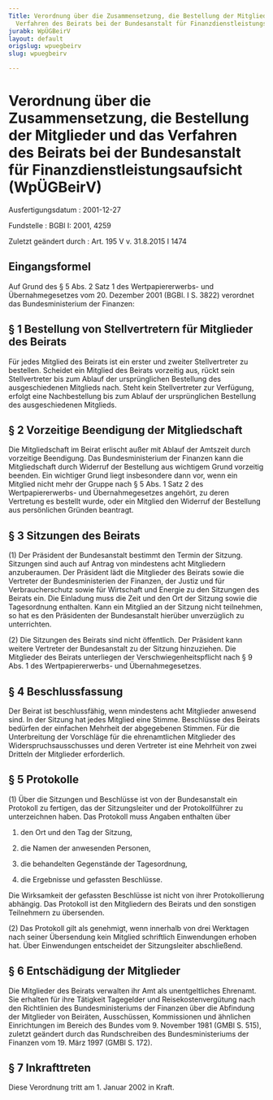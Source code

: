 ```yaml
---
Title: Verordnung über die Zusammensetzung, die Bestellung der Mitglieder und das
  Verfahren des Beirats bei der Bundesanstalt für Finanzdienstleistungsaufsicht
jurabk: WpÜGBeirV
layout: default
origslug: wpuegbeirv
slug: wpuegbeirv

---
```


# Verordnung über die Zusammensetzung, die Bestellung der Mitglieder und das Verfahren des Beirats bei der Bundesanstalt für Finanzdienstleistungsaufsicht (WpÜGBeirV)

Ausfertigungsdatum
:   2001-12-27

Fundstelle
:   BGBl I: 2001, 4259

Zuletzt geändert durch
:   Art. 195 V v. 31.8.2015 I 1474


## Eingangsformel

Auf Grund des § 5 Abs. 2 Satz 1 des Wertpapiererwerbs- und
Übernahmegesetzes vom 20. Dezember 2001 (BGBl. I S. 3822) verordnet
das Bundesministerium der Finanzen:


## § 1 Bestellung von Stellvertretern für Mitglieder des Beirats

Für jedes Mitglied des Beirats ist ein erster und zweiter
Stellvertreter zu bestellen. Scheidet ein Mitglied des Beirats
vorzeitig aus, rückt sein Stellvertreter bis zum Ablauf der
ursprünglichen Bestellung des ausgeschiedenen Mitglieds nach. Steht
kein Stellvertreter zur Verfügung, erfolgt eine Nachbestellung bis zum
Ablauf der ursprünglichen Bestellung des ausgeschiedenen Mitglieds.


## § 2 Vorzeitige Beendigung der Mitgliedschaft

Die Mitgliedschaft im Beirat erlischt außer mit Ablauf der Amtszeit
durch vorzeitige Beendigung. Das Bundesministerium der Finanzen kann
die Mitgliedschaft durch Widerruf der Bestellung aus wichtigem Grund
vorzeitig beenden. Ein wichtiger Grund liegt insbesondere dann vor,
wenn ein Mitglied nicht mehr der Gruppe nach § 5 Abs. 1 Satz 2 des
Wertpapiererwerbs- und Übernahmegesetzes angehört, zu deren Vertretung
es bestellt wurde, oder ein Mitglied den Widerruf der Bestellung aus
persönlichen Gründen beantragt.


## § 3 Sitzungen des Beirats

(1) Der Präsident der Bundesanstalt bestimmt den Termin der Sitzung.
Sitzungen sind auch auf Antrag von mindestens acht Mitgliedern
anzuberaumen. Der Präsident lädt die Mitglieder des Beirats sowie die
Vertreter der Bundesministerien der Finanzen, der Justiz und für
Verbraucherschutz sowie für Wirtschaft und Energie zu den Sitzungen
des Beirats ein. Die Einladung muss die Zeit und den Ort der Sitzung
sowie die Tagesordnung enthalten. Kann ein Mitglied an der Sitzung
nicht teilnehmen, so hat es den Präsidenten der Bundesanstalt hierüber
unverzüglich zu unterrichten.

(2) Die Sitzungen des Beirats sind nicht öffentlich. Der Präsident
kann weitere Vertreter der Bundesanstalt zu der Sitzung hinzuziehen.
Die Mitglieder des Beirats unterliegen der Verschwiegenheitspflicht
nach § 9 Abs. 1 des Wertpapiererwerbs- und Übernahmegesetzes.


## § 4 Beschlussfassung

Der Beirat ist beschlussfähig, wenn mindestens acht Mitglieder
anwesend sind. In der Sitzung hat jedes Mitglied eine Stimme.
Beschlüsse des Beirats bedürfen der einfachen Mehrheit der abgegebenen
Stimmen. Für die Unterbreitung der Vorschläge für die ehrenamtlichen
Mitglieder des Widerspruchsausschusses und deren Vertreter ist eine
Mehrheit von zwei Dritteln der Mitglieder erforderlich.


## § 5 Protokolle

(1) Über die Sitzungen und Beschlüsse ist von der Bundesanstalt ein
Protokoll zu fertigen, das der Sitzungsleiter und der Protokollführer
zu unterzeichnen haben. Das Protokoll muss Angaben enthalten über

1.  den Ort und den Tag der Sitzung,


2.  die Namen der anwesenden Personen,


3.  die behandelten Gegenstände der Tagesordnung,


4.  die Ergebnisse und gefassten Beschlüsse.



Die Wirksamkeit der gefassten Beschlüsse ist nicht von ihrer
Protokollierung abhängig. Das Protokoll ist den Mitgliedern des
Beirats und den sonstigen Teilnehmern zu übersenden.

(2) Das Protokoll gilt als genehmigt, wenn innerhalb von drei
Werktagen nach seiner Übersendung kein Mitglied schriftlich
Einwendungen erhoben hat. Über Einwendungen entscheidet der
Sitzungsleiter abschließend.


## § 6 Entschädigung der Mitglieder

Die Mitglieder des Beirats verwalten ihr Amt als unentgeltliches
Ehrenamt. Sie erhalten für ihre Tätigkeit Tagegelder und
Reisekostenvergütung nach den Richtlinien des Bundesministeriums der
Finanzen über die Abfindung der Mitglieder von Beiräten, Ausschüssen,
Kommissionen und ähnlichen Einrichtungen im Bereich des Bundes vom 9.
November 1981 (GMBl S. 515), zuletzt geändert durch das Rundschreiben
des Bundesministeriums der Finanzen vom 19. März 1997 (GMBl S. 172).


## § 7 Inkrafttreten

Diese Verordnung tritt am 1. Januar 2002 in Kraft.

